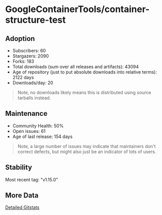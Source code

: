 # GoogleContainerTools/container-structure-test

## Adoption

- Subscribers: 60
- Stargazers: 2090
- Forks: 183
- Total downloads (sum over all releases and artifacts): 43094
- Age of repository (just to put absolute downloads into relative terms): 2122 days
- Downloads/day: 20

> Note, no downloads likely means this is distributed using source tarballs instead.

## Maintenance

- Community Health: 50%
- Open issues: 61
- Age of last release: 154 days

> Note, a large number of issues may indicate that maintainers don't correct defects, but might also
> just be an indicator of lots of users.

## Stability

Most recent tag: "v1.15.0"

## More Data

[Detailed Gitstats](/bazel-catalog/gitstats/GoogleContainerTools/container-structure-test)


